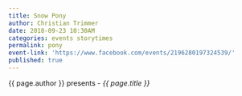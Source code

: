 ```yaml
---
title: Snow Pony
author: Christian Trimmer
date: 2018-09-23 10:30AM
categories: events storytimes
permalink: pony
event-link: 'https://www.facebook.com/events/2196280197324539/'
published: true
---
```

{{ page.author }} presents - *{{ page.title }}*
